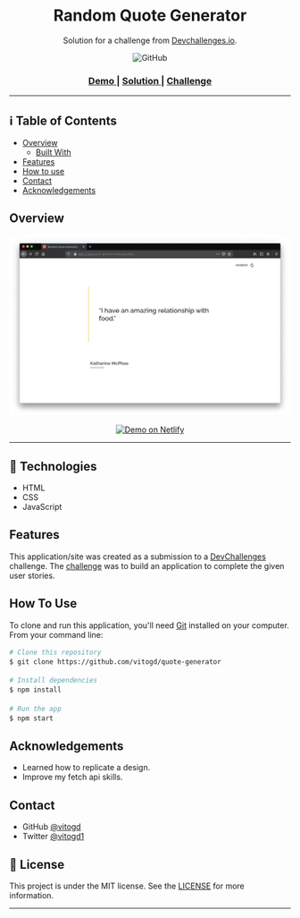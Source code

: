 <h1 align="center">Random Quote Generator</h1>

<div align="center">
   Solution for a challenge from  <a href="http://devchallenges.io" target="_blank">Devchallenges.io</a>.
   <p align="center">
  <img alt="GitHub" src="https://img.shields.io/github/license/vitogd/quote-generator.svg">
</p>
</div>

<div align="center">
  <h3>
    <a href="https://quote-generatorr.netlify.app/public/">
      Demo
    </a>
    <span> | </span>
    <a href="https://github.com/vitogd/quote-generator/tree/master/public">
      Solution
    </a>
    <span> | </span>
    <a href="https://devchallenges.io/challenges/8Y3J4ucAMQpSnYTwwWW8">
      Challenge
    </a>
  </h3>
</div>

___



## :information_source: Table of Contents

- [Overview](##overview)
  - [Built With](##built-with)
- [Features](##features)
- [How to use](##how-to-use)
- [Contact](##contact)
- [Acknowledgements](##Acknowledgements)

<!-- OVERVIEW -->

## Overview

![screenshot](.github/screenshot.png)

<p align="center">
  <a href="https://quote-generatorr.netlify.app/public/" target="_blank">
    <img alt="Demo on Netlify" src="https://res.cloudinary.com/lukemorales/image/upload/v1599785319/readme_logos/demo_on_netlify_umjmch.png">
  </a>
</p>

___

## :rocket: Technologies

- HTML
- CSS
- JavaScript

## Features

This application/site was created as a submission to a [DevChallenges](https://devchallenges.io/challenges) challenge. The [challenge](https://devchallenges.io/challenges/8Y3J4ucAMQpSnYTwwWW8) was to build an application to complete the given user stories.

## How To Use

<!-- For example: -->

To clone and run this application, you'll need [Git](https://git-scm.com) installed on your computer. From your command line:

```bash
# Clone this repository
$ git clone https://github.com/vitogd/quote-generator

# Install dependencies
$ npm install

# Run the app
$ npm start
```

## Acknowledgements

- Learned how to replicate a design.
- Improve my fetch api skills.

## Contact

- GitHub [@vitogd](https://github.com/vitogd)
- Twitter [@vitogd1](https://twitter.com/vitogd1)

## :memo: License

This project is under the MIT license. See the [LICENSE](https://github.com/vitogd/quote-generator/blob/master/LICENSE) for more information.

___